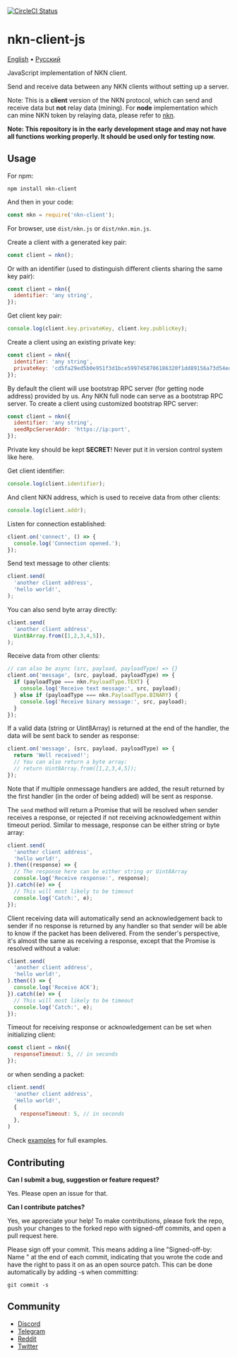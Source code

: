 [![CircleCI Status](https://circleci.com/gh/nknorg/nkn-client-js.svg?style=shield&circle-token=:circle-token)](https://circleci.com/gh/nknorg/nkn-client-js)

# nkn-client-js

[English](/docs/README-en.md) •
[Русский](/docs/README-ru.md)

JavaScript implementation of NKN client.

Send and receive data between any NKN clients without setting up a server.

Note: This is a **client** version of the NKN protocol, which can send and
receive data but **not** relay data (mining). For **node** implementation which
can mine NKN token by relaying data, please refer to
[nkn](https://github.com/nknorg/nkn/).

**Note: This repository is in the early development stage and may not have all
functions working properly. It should be used only for testing now.**

## Usage

For npm:

```shell
npm install nkn-client
```

And then in your code:

```javascript
const nkn = require('nkn-client');
```

For browser, use `dist/nkn.js` or `dist/nkn.min.js`.

Create a client with a generated key pair:

```javascript
const client = nkn();
```

Or with an identifier (used to distinguish different clients sharing the same
key pair):

```javascript
const client = nkn({
  identifier: 'any string',
});
```

Get client key pair:

```javascript
console.log(client.key.privateKey, client.key.publicKey);
```

Create a client using an existing private key:

```javascript
const client = nkn({
  identifier: 'any string',
  privateKey: 'cd5fa29ed5b0e951f3d1bce5997458706186320f1dd89156a73d54ed752a7f37',
});
```

By default the client will use bootstrap RPC server (for getting node address)
provided by us. Any NKN full node can serve as a bootstrap RPC server. To create
a client using customized bootstrap RPC server:

```javascript
const client = nkn({
  identifier: 'any string',
  seedRpcServerAddr: 'https://ip:port',
});
```

Private key should be kept **SECRET**! Never put it in version control system
like here.

Get client identifier:

```javascript
console.log(client.identifier);
```

And client NKN address, which is used to receive data from other clients:

```javascript
console.log(client.addr);
```

Listen for connection established:

```javascript
client.on('connect', () => {
  console.log('Connection opened.');
});
```

Send text message to other clients:

```javascript
client.send(
  'another client address',
  'hello world!',
);
```

You can also send byte array directly:

```javascript
client.send(
  'another client address',
  Uint8Array.from([1,2,3,4,5]),
);
```

Receive data from other clients:

```javascript
// can also be async (src, payload, payloadType) => {}
client.on('message', (src, payload, payloadType) => {
  if (payloadType === nkn.PayloadType.TEXT) {
    console.log('Receive text message:', src, payload);
  } else if (payloadType === nkn.PayloadType.BINARY) {
    console.log('Receive binary message:', src, payload);
  }
});
```

If a valid data (string or Uint8Array) is returned at the end of the handler,
the data will be sent back to sender as response:

```javascript
client.on('message', (src, payload, payloadType) => {
  return 'Well received!';
  // You can also return a byte array:
  // return Uint8Array.from([1,2,3,4,5]);
});
```

Note that if multiple onmessage handlers are added, the result returned by the
first handler (in the order of being added) will be sent as response.

The `send` method will return a Promise that will be resolved when sender
receives a response, or rejected if not receiving acknowledgement within timeout
period. Similar to message, response can be either string or byte array:

```javascript
client.send(
  'another client address',
  'hello world!',
).then((response) => {
  // The response here can be either string or Uint8Array
  console.log('Receive response:', response);
}).catch((e) => {
  // This will most likely to be timeout
  console.log('Catch:', e);
});
```

Client receiving data will automatically send an acknowledgement back to sender
if no response is returned by any handler so that sender will be able to know if
the packet has been delivered. From the sender's perspective, it's almost the
same as receiving a response, except that the Promise is resolved without a
value:

```javascript
client.send(
  'another client address',
  'hello world!',
).then(() => {
  console.log('Receive ACK');
}).catch((e) => {
  // This will most likely to be timeout
  console.log('Catch:', e);
});
```

Timeout for receiving response or acknowledgement can be set when initializing
client:

```javascript
const client = nkn({
  responseTimeout: 5, // in seconds
});
```

or when sending a packet:

```javascript
client.send(
  'another client address',
  'Hello world!',
  {
    responseTimeout: 5, // in seconds
  },
)
```

Check [examples](examples) for full examples.

## Contributing

**Can I submit a bug, suggestion or feature request?**

Yes. Please open an issue for that.

**Can I contribute patches?**

Yes, we appreciate your help! To make contributions, please fork the repo, push
your changes to the forked repo with signed-off commits, and open a pull request
here.

Please sign off your commit. This means adding a line "Signed-off-by: Name
<email>" at the end of each commit, indicating that you wrote the code and have
the right to pass it on as an open source patch. This can be done automatically
by adding -s when committing:

```shell
git commit -s
```

## Community

* [Discord](https://discord.gg/c7mTynX)
* [Telegram](https://t.me/nknorg)
* [Reddit](https://www.reddit.com/r/nknblockchain/)
* [Twitter](https://twitter.com/NKN_ORG)
